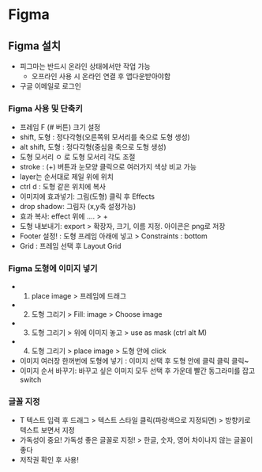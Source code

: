 # Figma
## Figma 설치
 + 피그마는 반드시 온라인 상태에서만 작업 가능 
    + 오프라인 사용 시 온라인 연결 후 앱다운받아야함
 + 구글 이메일로 로그인

### Figma 사용 및 단축키
 + 프레임 F (# 버튼) 크기 설정
 + shift, 도형 : 정다각형(오른쪽위 모서리를 축으로 도형 생성) 
 + alt shift, 도형 : 정다각형(중심을 축으로 도형 생성)
 + 도형 모서리 ㅇ 로 도형 모서리 각도 조절
 + stroke : (+) 버튼과 눈모양 클릭으로 여러가지 색상 비교 가능
 + layer는 순서대로 제일 위에 위치
 + ctrl d : 도형 같은 위치에 복사
 + 이미지에 효과넣기: 그림(도형) 클릭 후 Effects 
  + drop shadow: 그림자 (x,y축 설정가능)
  + 효과 복사: effect 위에 ....  > + 
 + 도형 내보내기: export > 확장자, 크기, 이름 지정. 아이콘은 png로 저장
 + Footer 설정! : 도형 프레임 아래에 넣고 > Constraints : bottom
 + Grid : 프레임 선택 후 Layout Grid
 
### Figma 도형에 이미지 넣기
+ 1. place image > 프레임에 드래그
+ 2. 도형 그리기 > Fill: image > Choose image
+ 3. 도형 그리기 > 위에 이미지 놓고 > use as mask (ctrl alt M) 
+ 4. 도형 그리기 > place image > 도형 안에 click
 + 이미지 여러장 한꺼번에 도형에 넣기 : 이미지 선택 후 도형 안에 클릭 클릭 클릭~ 
 + 이미지 순서 바꾸기: 바꾸고 싶은 이미지 모두 선택 후 가운데 빨간 동그라미를 잡고 switch

### 글꼴 지정
 + T 텍스트 입력 후 드래그 > 텍스트 스타일 클릭(파랑색으로 지정되면) > 방향키로 텍스트 보면서 지정
 + 가독성이 중요! 가독성 좋은 글꼴로 지정! > 한글, 숫자, 영어 차이나지 않는 글꼴이 좋다
 + 저작권 확인 후 사용!
